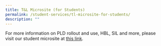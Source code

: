 ```yaml
---
title: T&L Microsite (for Students)
permalink: /student-services/tl-microsite-for-students/
description: ""
---
```


For more information on PLD rollout and use, HBL, SIL and more, please visit our student microsite at [this link](https://sites.google.com/moe.edu.sg/pcss-digital-literacies-site/home?authuser=0).